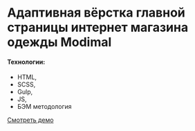 # Адаптивная вёрстка главной страницы интернет магазина одежды Modimal


#### Технологии:

- HTML,
- SCSS,
- Gulp,
- JS,
- БЭМ методология

[Смотреть демо](https://github.com/alCherkasov/Modimal/tree/main)
